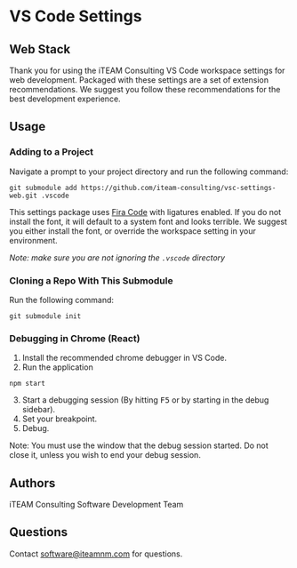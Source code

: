 # VS Code Settings
## Web Stack
Thank you for using the iTEAM Consulting VS Code workspace settings for web development. Packaged with these settings are a set of extension recommendations.  We suggest you follow these recommendations for the best development experience.

## Usage
### Adding to a Project
Navigate a prompt to your project directory and run the following command:
```
git submodule add https://github.com/iteam-consulting/vsc-settings-web.git .vscode
```
This settings package uses [Fira Code](https://github.com/tonsky/FiraCode) with ligatures enabled. If you do not install the font, it will default to a system font and looks terrible. We suggest you either install the font, or override the workspace setting in your environment.

*Note: make sure you are not ignoring the `.vscode` directory*

### Cloning a Repo With This Submodule
Run the following command:
```
git submodule init
```

### Debugging in Chrome (React)
1. Install the recommended chrome debugger in VS Code.
2. Run the application
```
npm start
```
3. Start a debugging session (By hitting <kbd>F5</kbd> or by starting in the debug sidebar).
4. Set your breakpoint.
5. Debug.

Note: You must use the window that the debug session started. Do not close it, unless you wish to end your debug session.

## Authors
iTEAM Consulting Software Development Team

## Questions
Contact [software@iteamnm.com](mailto:software@iteamnm.com) for questions.
